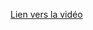 [Lien vers la vidéo](https://www.youtube.com/watch?v=_5RvdXSdXYA&list=PLeXyx0kOyiXtZfs2wNcIUqVlZBwunS3gO)

